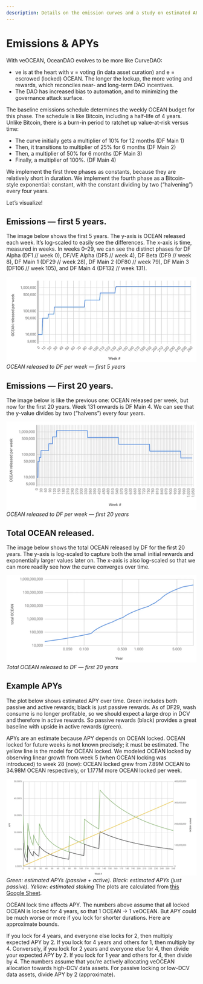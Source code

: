```yaml
---
description: Details on the emission curves and a study on estimated APYs
---
```

# Emissions & APYs

With veOCEAN, OceanDAO evolves to be more like CurveDAO:

- ve is at the heart with v = voting (in data asset curation) and e = escrowed (locked) OCEAN. The longer the lockup, the more voting and rewards, which reconciles near- and long-term DAO incentives.
- The DAO has increased bias to automation, and to minimizing the governance attack surface.

The baseline emissions schedule determines the weekly OCEAN budget for this phase. The schedule is like Bitcoin, including a half-life of 4 years. Unlike Bitcoin, there is a burn-in period to ratchet up value-at-risk versus time:
- The curve initially gets a multiplier of 10% for 12 months (DF Main 1)
- Then, it transitions to multiplier of 25% for 6 months (DF Main 2)
- Then, a multiplier of 50% for 6 months (DF Main 3)
- Finally, a multiplier of 100%. (DF Main 4)

We implement the first three phases as constants, because they are relatively short in duration. We implement the fourth phase as a Bitcoin-style exponential: constant, with the constant dividing by two (“halvening”) every four years.

Let’s visualize!

## Emissions — first 5 years.

The image below shows the first 5 years. The y-axis is OCEAN released each week. It’s log-scaled to easily see the differences. The x-axis is time, measured in weeks. In weeks 0–29, we can see the distinct phases for DF Alpha (DF1 // week 0), DF/VE Alpha (DF5 // week 4), DF Beta (DF9 // week 8), DF Main 1 (DF29 // week 28), DF Main 2 (DF80 // week 79), DF Main 3 (DF106 // week 105), and DF Main 4 (DF132 // week 131).

![](./images/emissions_first_5years.png)  
_OCEAN released to DF per week — first 5 years_

## Emissions — First 20 years.

The image below is like the previous one: OCEAN released per week, but now for the first 20 years. Week 131 onwards is DF Main 4. We can see that the y-value divides by two (“halvens”) every four years.

![](./images/emissions_first_20years.png)  
_OCEAN released to DF per week — first 20 years_

## Total OCEAN released.

The image below shows the total OCEAN released by DF for the first 20 years. The y-axis is log-scaled to capture both the small initial rewards and exponentially larger values later on. The x-axis is also log-scaled so that we can more readily see how the curve converges over time.

![](./images/emissions_lifetime.png)  
_Total OCEAN released to DF — first 20 years_

## Example APYs

The plot below shows estimated APY over time. Green includes both passive and active rewards; black is just passive rewards. As of DF29, wash consume is no longer profitable, so we should expect a large drop in DCV and therefore in active rewards. So passive rewards (black) provides a great baseline with upside in active rewards (green).

APYs are an estimate because APY depends on OCEAN locked. OCEAN locked for future weeks is not known precisely; it must be estimated. The yellow line is the model for OCEAN locked. We modeled OCEAN locked by observing linear growth from week 5 (when OCEAN locking was introduced) to week 28 (now): OCEAN locked grew from 7.89M OCEAN to 34.98M OCEAN respectively, or 1.177M more OCEAN locked per week.

![](./images/example_apys.png)  
_Green: estimated APYs (passive + active). Black: estimated APYs (just passive). Yellow: estimated staking_
The plots are calculated from [this Google Sheet](https://docs.google.com/spreadsheets/d/1F4o7PbV45yW1aPWOJ2rwZEKkgJXbIk5Yq7tj8749drc/edit#gid=1051477754).

OCEAN lock time affects APY. The numbers above assume that all locked OCEAN is locked for 4 years, so that 1 OCEAN → 1 veOCEAN. But APY could be much worse or more if you lock for shorter durations. Here are approximate bounds.

If you lock for 4 years, and everyone else locks for 2, then multiply expected APY by 2. If you lock for 4 years and others for 1, then multiply by 4.
Conversely, if you lock for 2 years and everyone else for 4, then divide your expected APY by 2. If you lock for 1 year and others for 4, then divide by 4.
The numbers assume that you’re actively allocating veOCEAN allocation towards high-DCV data assets. For passive locking or low-DCV data assets, divide APY by 2 (approximate).